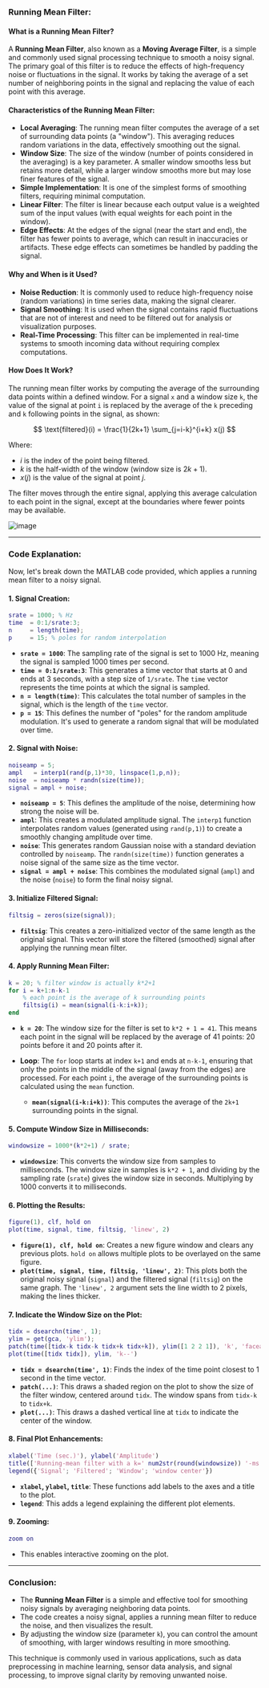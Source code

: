 ### **Running Mean Filter:**

#### **What is a Running Mean Filter?**

A **Running Mean Filter**, also known as a **Moving Average Filter**, is a simple and commonly used signal processing technique to smooth a noisy signal. The primary goal of this filter is to reduce the effects of high-frequency noise or fluctuations in the signal. It works by taking the average of a set number of neighboring points in the signal and replacing the value of each point with this average.

#### **Characteristics of the Running Mean Filter:**

* **Local Averaging**: The running mean filter computes the average of a set of surrounding data points (a "window"). This averaging reduces random variations in the data, effectively smoothing out the signal.
* **Window Size**: The size of the window (number of points considered in the averaging) is a key parameter. A smaller window smooths less but retains more detail, while a larger window smooths more but may lose finer features of the signal.
* **Simple Implementation**: It is one of the simplest forms of smoothing filters, requiring minimal computation.
* **Linear Filter**: The filter is linear because each output value is a weighted sum of the input values (with equal weights for each point in the window).
* **Edge Effects**: At the edges of the signal (near the start and end), the filter has fewer points to average, which can result in inaccuracies or artifacts. These edge effects can sometimes be handled by padding the signal.

#### **Why and When is it Used?**

* **Noise Reduction**: It is commonly used to reduce high-frequency noise (random variations) in time series data, making the signal clearer.
* **Signal Smoothing**: It is used when the signal contains rapid fluctuations that are not of interest and need to be filtered out for analysis or visualization purposes.
* **Real-Time Processing**: This filter can be implemented in real-time systems to smooth incoming data without requiring complex computations.

#### **How Does It Work?**

The running mean filter works by computing the average of the surrounding data points within a defined window. For a signal `x` and a window size `k`, the value of the signal at point `i` is replaced by the average of the `k` preceding and `k` following points in the signal, as shown:

$$
\text{filtered}(i) = \frac{1}{2k+1} \sum_{j=i-k}^{i+k} x(j)
$$

Where:

* $i$ is the index of the point being filtered.
* $k$ is the half-width of the window (window size is $2k+1$).
* $x(j)$ is the value of the signal at point $j$.

The filter moves through the entire signal, applying this average calculation to each point in the signal, except at the boundaries where fewer points may be available.

![image](https://github.com/user-attachments/assets/d7d9bf93-4fe7-497a-82a1-89f1ff03e643)


---

### **Code Explanation:**

Now, let's break down the MATLAB code provided, which applies a running mean filter to a noisy signal.

#### **1. Signal Creation:**

```matlab
srate = 1000; % Hz
time  = 0:1/srate:3;
n     = length(time);
p     = 15; % poles for random interpolation
```

* **`srate = 1000`**: The sampling rate of the signal is set to 1000 Hz, meaning the signal is sampled 1000 times per second.
* **`time = 0:1/srate:3`**: This generates a time vector that starts at 0 and ends at 3 seconds, with a step size of `1/srate`. The `time` vector represents the time points at which the signal is sampled.
* **`n = length(time)`**: This calculates the total number of samples in the signal, which is the length of the `time` vector.
* **`p = 15`**: This defines the number of "poles" for the random amplitude modulation. It's used to generate a random signal that will be modulated over time.

#### **2. Signal with Noise:**

```matlab
noiseamp = 5; 
ampl   = interp1(rand(p,1)*30, linspace(1,p,n));
noise  = noiseamp * randn(size(time));
signal = ampl + noise;
```

* **`noiseamp = 5`**: This defines the amplitude of the noise, determining how strong the noise will be.
* **`ampl`**: This creates a modulated amplitude signal. The `interp1` function interpolates random values (generated using `rand(p,1)`) to create a smoothly changing amplitude over time.
* **`noise`**: This generates random Gaussian noise with a standard deviation controlled by `noiseamp`. The `randn(size(time))` function generates a noise signal of the same size as the time vector.
* **`signal = ampl + noise`**: This combines the modulated signal (`ampl`) and the noise (`noise`) to form the final noisy signal.

#### **3. Initialize Filtered Signal:**

```matlab
filtsig = zeros(size(signal));
```

* **`filtsig`**: This creates a zero-initialized vector of the same length as the original signal. This vector will store the filtered (smoothed) signal after applying the running mean filter.

#### **4. Apply Running Mean Filter:**

```matlab
k = 20; % filter window is actually k*2+1
for i = k+1:n-k-1
    % each point is the average of k surrounding points
    filtsig(i) = mean(signal(i-k:i+k));
end
```

* **`k = 20`**: The window size for the filter is set to `k*2 + 1 = 41`. This means each point in the signal will be replaced by the average of 41 points: 20 points before it and 20 points after it.
* **Loop**: The `for` loop starts at index `k+1` and ends at `n-k-1`, ensuring that only the points in the middle of the signal (away from the edges) are processed. For each point `i`, the average of the surrounding points is calculated using the `mean` function.

  * **`mean(signal(i-k:i+k))`**: This computes the average of the `2k+1` surrounding points in the signal.

#### **5. Compute Window Size in Milliseconds:**

```matlab
windowsize = 1000*(k*2+1) / srate;
```

* **`windowsize`**: This converts the window size from samples to milliseconds. The window size in samples is `k*2 + 1`, and dividing by the sampling rate (`srate`) gives the window size in seconds. Multiplying by 1000 converts it to milliseconds.

#### **6. Plotting the Results:**

```matlab
figure(1), clf, hold on
plot(time, signal, time, filtsig, 'linew', 2)
```

* **`figure(1), clf, hold on`**: Creates a new figure window and clears any previous plots. `hold on` allows multiple plots to be overlayed on the same figure.
* **`plot(time, signal, time, filtsig, 'linew', 2)`**: This plots both the original noisy signal (`signal`) and the filtered signal (`filtsig`) on the same graph. The `'linew', 2` argument sets the line width to 2 pixels, making the lines thicker.

#### **7. Indicate the Window Size on the Plot:**

```matlab
tidx = dsearchn(time', 1);
ylim = get(gca, 'ylim');
patch(time([tidx-k tidx-k tidx+k tidx+k]), ylim([1 2 2 1]), 'k', 'facealpha', .25, 'linestyle', 'none')
plot(time([tidx tidx]), ylim, 'k--')
```

* **`tidx = dsearchn(time', 1)`**: Finds the index of the time point closest to 1 second in the time vector.
* **`patch(...)`**: This draws a shaded region on the plot to show the size of the filter window, centered around `tidx`. The window spans from `tidx-k` to `tidx+k`.
* **`plot(...)`**: This draws a dashed vertical line at `tidx` to indicate the center of the window.

#### **8. Final Plot Enhancements:**

```matlab
xlabel('Time (sec.)'), ylabel('Amplitude')
title(['Running-mean filter with a k=' num2str(round(windowsize)) '-ms filter'])
legend({'Signal'; 'Filtered'; 'Window'; 'window center'})
```

* **`xlabel`, `ylabel`, `title`**: These functions add labels to the axes and a title to the plot.
* **`legend`**: This adds a legend explaining the different plot elements.

#### **9. Zooming:**

```matlab
zoom on
```

* This enables interactive zooming on the plot.

---

### **Conclusion:**

* The **Running Mean Filter** is a simple and effective tool for smoothing noisy signals by averaging neighboring data points.
* The code creates a noisy signal, applies a running mean filter to reduce the noise, and then visualizes the result.
* By adjusting the window size (parameter `k`), you can control the amount of smoothing, with larger windows resulting in more smoothing.

This technique is commonly used in various applications, such as data preprocessing in machine learning, sensor data analysis, and signal processing, to improve signal clarity by removing unwanted noise.
